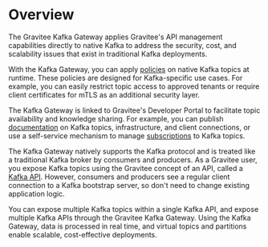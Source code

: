 # Overview

The Gravitee Kafka Gateway applies Gravitee's API management capabilities directly to native Kafka to address the security, cost, and scalability issues that exist in traditional Kafka deployments.&#x20;

With the Kafka Gateway, you can apply [policies](broken-reference) on native Kafka topics at runtime. These policies are designed for Kafka-specific use cases. For example, you can easily restrict topic access to approved tenants or require client certificates for mTLS as an additional security layer.

The Kafka Gateway is linked to Gravitee's Developer Portal to facilitate topic availability and knowledge sharing. For example, you can publish [documentation](configure-kafka-apis/documentation.md) on Kafka topics, infrastructure, and client connections, or use a self-service mechanism to manage [subscriptions](subscriptions.md) to Kafka topics.

The Kafka Gateway natively supports the Kafka protocol and is treated like a traditional Kafka broker by consumers and producers. As a Gravitee user, you expose Kafka topics using the Gravitee concept of an API, called a [Kafka API](create-kafka-apis.md#introduction). However, consumers and producers see a regular client connection to a Kafka bootstrap server, so don't need to change existing application logic.

You can expose multiple Kafka topics within a single Kafka API, and expose multiple Kafka APIs through the Gravitee Kafka Gateway. Using the Kafka Gateway, data is processed in real time, and virtual topics and partitions enable scalable, cost-effective deployments.
